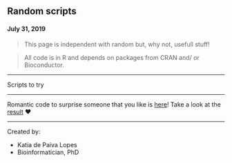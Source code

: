 ## Random scripts
#### July 31, 2019

> This page is independent with random but, why not, usefull stuff! 

> All code is in R and depends on packages from CRAN and/ or Bioconductor.

*******************************
Scripts to try
*******************************

Romantic code to surprise someone that you like is [here](https://katiaplopes.github.io/Funny_scripts/love_you.R)! Take a look at the [result](https://katiaplopes.github.io/Funny_scripts/heart_byR.png) :heart: 





*******************************
Created by: 
 - Katia de Paiva Lopes
 - Bioinformatician, PhD
